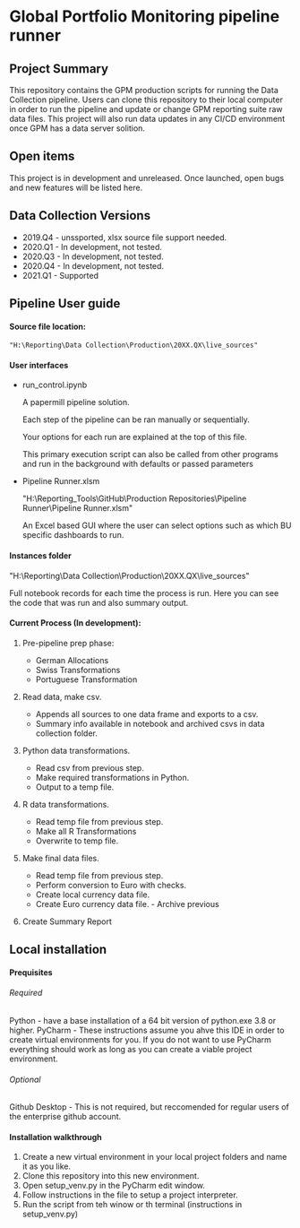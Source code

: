 # Global Portfolio Monitoring pipeline runner


## Project Summary
This repository contains the GPM production scripts for running the Data Collection pipeline. Users can clone this repository to their local computer in order to run the pipeline and update or change GPM reporting suite raw data files. This project will also run data updates in any CI/CD environment once GPM has a data server solition.
    
    
## Open items
This project is in development and unreleased. Once launched, open bugs and new features will be listed here.


## Data Collection Versions
    
- 2019.Q4 - unssported, xlsx source file support needed.
- 2020.Q1 - In development, not tested.
- 2020.Q3 - In development, not tested.
- 2020.Q4 - In development, not tested.
- 2021.Q1 - Supported

## Pipeline User guide

#### Source file location:
        
    "H:\Reporting\Data Collection\Production\20XX.QX\live_sources"

#### User interfaces

- run_control.ipynb 
  
    A papermill pipeline solution.
  
    Each step of the pipeline can be ran manually or sequentially. 
  
    Your options for each run are explained at the top of this file. 
    
    This primary execution script can also be called from other programs and run in the background with defaults or passed parameters
  

- Pipeline Runner.xlsm

    "H:\Reporting\_Tools\GitHub\Production Repositories\Pipeline Runner\Pipeline Runner.xlsm"
   
    An Excel based GUI where the user can select options such as which BU specific dashboards to run.
        

#### Instances folder
  
  "H:\Reporting\Data Collection\Production\20XX.QX\live_sources" 
  
  Full notebook records for each time the process is run. Here you can see the code that was run and also summary output. 
                
#### Current Process (In development):

1. Pre-pipeline prep phase:
    - German Allocations
    - Swiss Transformations
    - Portuguese Transformation
    
2. Read data, make csv.
   - Appends all sources to one data frame and exports to a csv.
    - Summary info available in notebook and archived csvs in data collection folder.
3. Python data transformations.
    - Read csv from previous step.
    - Make required transformations in Python.
    - Output to a temp file.
4. R data transformations.
    - Read temp file from previous step.
    - Make all R Transformations
    - Overwrite to temp file.
5. Make final data files.
    - Read temp file from previous step.
    - Perform conversion to Euro with checks.
    - Create local currency data file.
    - Create Euro currency data file. - Archive previous
6. Create Summary Report


## Local installation

#### Prequisites

###### Required
Python - have a base installation of a 64 bit version of python.exe 3.8 or higher.
PyCharm - These instructions assume you ahve this IDE in order to create virtual environments for you. If you do not want to use PyCharm everything should work as long as you can create a viable project environment.
    
###### Optional
Github Desktop - This is not required, but reccomended for regular users of the enterprise github account.

#### Installation walkthrough

1. Create a new virtual environment in your local project folders and name it as you like.
2. Clone this repository into this new environment.
3. Open setup_venv.py in the PyCharm edit window.
4. Follow instructions in the file to setup a project interpreter.
5. Run the script from teh winow or th terminal (instructions in setup_venv.py)
